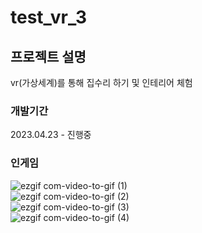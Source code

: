 # test_vr_3
## 프로젝트 설명
vr(가상세계)를 통해 집수리 하기 및 인테리어 체험
### 개발기간 
2023.04.23 - 진행중
### 인게임
![ezgif com-video-to-gif (1)](https://github.com/Junhachoi-DEV/7boss_3d_urp/assets/87477736/1576f0a4-8706-4a66-9168-d28173dac90d)  
![ezgif com-video-to-gif (2)](https://github.com/Junhachoi-DEV/7boss_3d_urp/assets/87477736/ef4275a4-6781-42d8-a566-1e6c87edad13)  
![ezgif com-video-to-gif (3)](https://github.com/Junhachoi-DEV/7boss_3d_urp/assets/87477736/b4837dd6-e719-4ac2-8be7-739edcdb5d6f)  
![ezgif com-video-to-gif (4)](https://github.com/Junhachoi-DEV/7boss_3d_urp/assets/87477736/b2199ea7-a8f7-4386-87b2-288efef5ae03)
